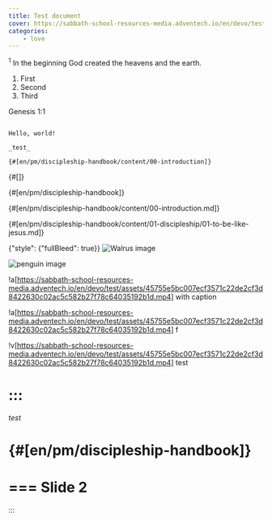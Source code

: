 ```yaml
---
title: Test document
cover: https://sabbath-school-resources-media.adventech.io/en/devo/test/assets/faee4f59de8091519214a429d2b979b4215305ba147dce3a4c2828d201ee6393.png
categories:
    - love
---
```


<sup>1</sup> In the beginning God created the heavens and the earth.

1. First
2. Second
3. Third

Genesis 1:1

```=Additional comments

Hello, world!

_test_

{#[en/pm/discipleship-handbook/content/00-introduction]}

```

{#[]}

{#[en/pm/discipleship-handbook]}

{#[en/pm/discipleship-handbook/content/00-introduction.md]}

{#[en/pm/discipleship-handbook/content/01-discipleship/01-to-be-like-jesus.md]}

{"style": {"fullBleed": true}}
![Walrus image](https://sabbath-school-resources-media.adventech.io/en/devo/test/assets/fisherman.jpg)

![penguin image](https://sabbath-school-resources-media.adventech.io/en/devo/test/assets/fisherman.jpg)

!a[https://sabbath-school-resources-media.adventech.io/en/devo/test/assets/45755e5bc007ecf3571c22de2cf3d8422630c02ac5c582b27f78c64035192b1d.mp4] with caption

!a[https://sabbath-school-resources-media.adventech.io/en/devo/test/assets/45755e5bc007ecf3571c22de2cf3d8422630c02ac5c582b27f78c64035192b1d.mp4] f

!v[https://sabbath-school-resources-media.adventech.io/en/devo/test/assets/45755e5bc007ecf3571c22de2cf3d8422630c02ac5c582b27f78c64035192b1d.mp4] test

:::
===
_test_

{#[en/pm/discipleship-handbook]}
===
===
Slide 2
===
:::